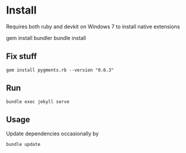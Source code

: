 # Install
Requires both ruby and devkit on Windows 7 to install native extensions

gem install bundler
bundle install
## Fix stuff

```
gem install pygments.rb --version "0.6.3"
```

## Run
```
bundle exec jekyll serve
```

## Usage
Update dependencies occasionally by
```
bundle update
```
